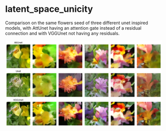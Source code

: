 # latent_space_unicity
Comparison on the same flowers seed of three different unet inspired models, with AttUnet having an attention gate instead of a residual connection and with VGGUnet not having any residuals.

<img src="https://github.com/fmerizzi/latent_space_unicity/blob/main/images/VGGUNet%20vs%20Unet%20vs%20AttUNet.png" >
